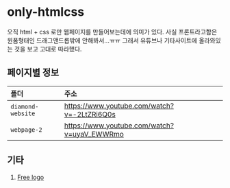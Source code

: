 # only-htmlcss
오직 html + css 로만 웹페이지를 만들어보는데에 의미가 있다. 사실 프론트라고함은 윈폼형태인 드래그앤드롭밖에 안해봐서...ㅠㅠ 그래서 유튜브나 기타사이트에 올라와있는 것을 보고 고대로 따라했다.


## 페이지별 정보

| 폴더 | 주소 |
|:---|:---|
| `diamond-website` | https://www.youtube.com/watch?v=-2LtZRi6Q0s |
| `webpage-2` | https://www.youtube.com/watch?v=uyaV_EWWRmo |

## 기타

1. [Free logo](https://www.freelogodesign.org/)

